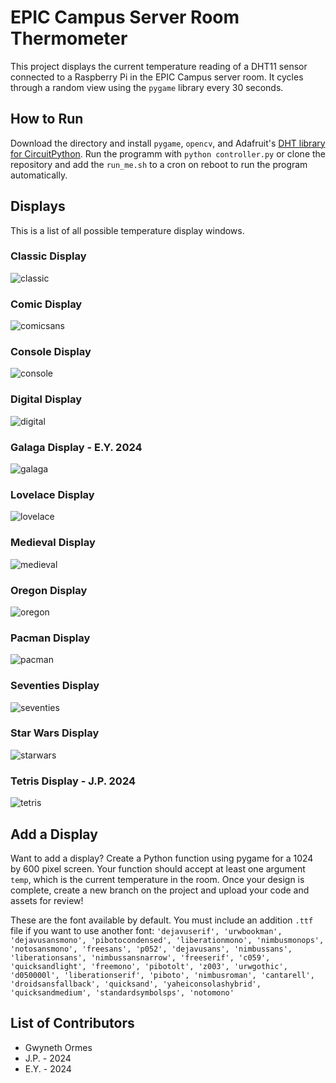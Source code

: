 # EPIC Campus Server Room Thermometer 

This project displays the current temperature reading of  a DHT11 sensor connected to a Raspberry Pi in the EPIC Campus server room. It cycles through a random view using the `pygame` library every 30 seconds. 

## How to Run
Download the directory and install `pygame`, `opencv`, and Adafruit's [DHT library for CircuitPython](https://learn.adafruit.com/dht-humidity-sensing-on-raspberry-pi-with-gdocs-logging/python-setup). Run the programm with `python controller.py` or clone the repository and add the `run_me.sh` to a cron on reboot to run the program automatically. 

## Displays
This is a list of all possible temperature display windows. 

### Classic Display
![classic](https://github.com/gormes-EPIC/thermometer/assets/134316348/8bd66990-c26e-4dab-9f7e-413e9628564f)

### Comic Display
![comicsans](https://github.com/gormes-EPIC/thermometer/assets/134316348/a5dd3210-a879-4644-abab-ec9ae0913a78)

### Console Display
![console](https://github.com/gormes-EPIC/thermometer/assets/134316348/9c2769e0-fe94-4246-9c07-cec7184d931c)

### Digital Display
![digital](https://github.com/gormes-EPIC/thermometer/assets/134316348/5b1b3a18-8f41-451a-8aa1-98fe3309f9cd)

### Galaga Display - E.Y. 2024
![galaga](https://github.com/gormes-EPIC/thermometer/assets/134316348/ff984fe7-0cd5-4890-bf7f-ececb522be7e)

### Lovelace Display
![lovelace](https://github.com/gormes-EPIC/thermometer/assets/134316348/10513ec9-518c-4032-abbb-582bb3d588b2)

### Medieval Display
![medieval](https://github.com/gormes-EPIC/thermometer/assets/134316348/b48049de-7f6c-4d62-8a13-8b5a10593499)

### Oregon Display
![oregon](https://github.com/gormes-EPIC/thermometer/assets/134316348/7adc48ed-71e9-4eea-bf3f-66d545dd93e1)

### Pacman Display
![pacman](https://github.com/gormes-EPIC/thermometer/assets/134316348/fcbf15d4-d685-422b-bba7-86d95e6a056a)

### Seventies Display
![seventies](https://github.com/gormes-EPIC/thermometer/assets/134316348/97528186-27d4-4790-8d4f-97fc9f7e99f1)

### Star Wars Display
![starwars](https://github.com/gormes-EPIC/thermometer/assets/134316348/6e82e1ef-7cec-49ed-9b0f-6d6585a66f09)

### Tetris Display - J.P. 2024
![tetris](https://github.com/gormes-EPIC/thermometer/assets/134316348/f63df171-59a2-40c8-9422-d3767e209f4b)

## Add a Display

Want to add a display? Create a Python function using pygame for a 1024 by 600 pixel screen. Your function should accept at least one argument `temp`, which is the current temperature in the room. Once your design is complete, create a new branch on the project and upload your code and assets for review!

These are the font available by default. You must include an addition `.ttf` file if you want to use another font: `'dejavuserif', 'urwbookman', 'dejavusansmono', 'pibotocondensed', 'liberationmono', 'nimbusmonops', 'notosansmono', 'freesans', 'p052', 'dejavusans', 'nimbussans', 'liberationsans', 'nimbussansnarrow', 'freeserif', 'c059', 'quicksandlight', 'freemono', 'pibotolt', 'z003', 'urwgothic', 'd050000l', 'liberationserif', 'piboto', 'nimbusroman', 'cantarell', 'droidsansfallback', 'quicksand', 'yaheiconsolashybrid', 'quicksandmedium', 'standardsymbolsps', 'notomono'`

## List of Contributors
- Gwyneth Ormes
- J.P. - 2024
- E.Y. - 2024
